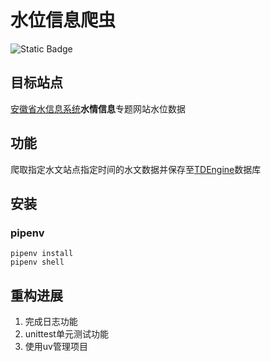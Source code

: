 # 水位信息爬虫

![Static Badge](https://img.shields.io/badge/Python-3.12-blue)

## 目标站点

[安徽省水信息系统](http://yc.wswj.net/ahsxx/LOL/?refer=upl&to=public_public)**水情信息**专题网站水位数据

## 功能

爬取指定水文站点指定时间的水文数据并保存至[TDEngine](https://docs.taosdata.com/)数据库

## 安装

### pipenv

```shell
pipenv install
pipenv shell
```

## 重构进展

1. 完成日志功能
2. unittest单元测试功能
3. 使用uv管理项目
